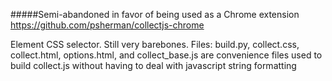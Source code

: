 #####Semi-abandoned in favor of being used as a Chrome extension
https://github.com/psherman/collectjs-chrome

Element CSS selector. Still very barebones.
Files: build.py, collect.css, collect.html, options.html, and collect_base.js are convenience files used to build collect.js without having to deal with javascript string formatting
